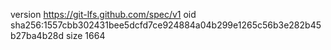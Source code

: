 version https://git-lfs.github.com/spec/v1
oid sha256:1557cbb302431bee5dcfd7ce924884a04b299e1265c56b3e282b45b27ba4b28d
size 1664
